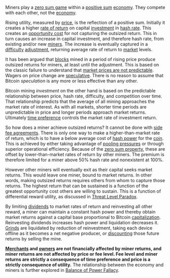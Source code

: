 Miners play a [zero sum game](https://en.wikipedia.org/wiki/Zero-sum_game) within a [positive sum](https://en.wikipedia.org/wiki/Win-win_game) [economy](Glossary#economy). They compete with each other, not the [economy](Glossary#economy).

Rising utility, measured by [price](Glossary#price), is the reflection of a positive sum. Initially it creates a higher [rate of return](Glossary#interest) on capital [investment](Glossary#lend) in [hash rate](Glossary#hash-rate). This creates an [opportunity cost](https://en.wikipedia.org/wiki/Opportunity_cost) for not capturing the outsized return. This in turn causes an increase in capital investment, and therefore hash rate, from existing and/or new [miners](Glossary#miner). The increase is eventually captured in a [difficulty](Glossary#difficulty) [adjustment](Glossary#adjustment), returning average rate of return to [market](Glossary#market) levels.

It has been argued that [blocks](Glossary#block) mined in a period of rising price produce outsized returns for miners, at least until the adjustment. This is based on the classic failure to understand that [market prices are not predictable](https://en.wikipedia.org/wiki/Chaos_theory). Wagers on price change are [speculative](Glossary#speculation). There is no reason to assume that Bitcoin *speculation* is any more or less effective than any other.

Bitcoin mining *investment* on the other hand is based on the predictable relationship between price, hash rate, difficulty, and competition over time. That relationship predicts that the average of all mining approaches the market rate of interest. As with all markets, shorter time periods are unpredictable in price and longer periods approach market returns. Ultimately [time preference](https://en.wikipedia.org/wiki/Time_preference) controls the market rate of investment return.

So how does a miner achieve outsized returns? It cannot be done with [side fee agreements](Side-Fee-Fallacy). There is only one way to make a higher-than-market rate of return, which is to have a below average cost of [hash power](Glossary#hash-power) for the [coin](Glossary#coin). This is achieved by either taking advantage of [pooling pressures](Pooling-Pressure-Risk) or through superior operational efficiency. Because of the [zero sum property](Zero-Sum-Property), these are offset by lower-than-market rates of return by other miners. The premium is therefore limited for a miner above 50% hash rate and nonexistent at 100%.

However other miners will eventually exit as their capital seeks market returns. This would leave one miner, bound to market returns. In other words, making outsized returns requires others from whom to capture those returns. The highest return that can be sustained is a function of the greatest opportunity cost others are willing to sustain. This is a function of differential reward utility, as discussed in [Threat Level Paradox](Threat-Level-Paradox).

By limiting [dividends](https://en.wikipedia.org/wiki/Dividend) to market rates of return and reinvesting all other reward, a miner can maintain a constant hash power and thereby obtain market returns against a capital base proportional to Bitcoin [capitalization](Glossary#capitalization). Reinvesting dividends increases hash power and liquidation decreases it. [Grinds](Glossary#grind) are liquidated by reduction of reinvestment, taking each device offline as it becomes a net negative producer, or [discounting](https://en.wikipedia.org/wiki/Present_value) those future returns by selling the mine.

**[Merchants](Glossary#merchant) and [owners](Glossary#owner) are not financially affected by miner returns, and miner returns are not affected by price or fee level. Fee level and miner returns are strictly a consequence of time preference and price is a strictly consequence of utility.** The relationship between the economy and miners is further explored in [Balance of Power Fallacy](Balance-of-Power-Fallacy).